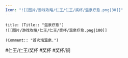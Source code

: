 ```yaml
---
Icon: "![[图片/游戏攻略/仁王/仁王/奖杯/温泉疗愈.png|30]]"
---
```

```ad-common-bronze-trophy
title: (Title:: "温泉疗愈")
![[图片/游戏攻略/仁王/仁王/奖杯/温泉疗愈.png|100]]

(Comment:: "首次泡温泉.")
```

#仁王/仁王/奖杯 #奖杯 #奖杯/铜
